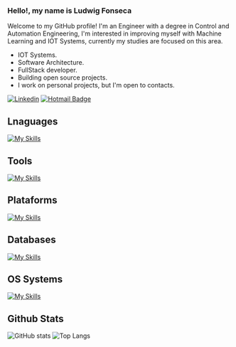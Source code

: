 <!--
**LudwigFonseca/LudwigFonseca** is a ✨ _special_ ✨ repository because its `README.md` (this file) appears on your GitHub profile.

Here are some ideas to get you started:

- 🔭 I’m currently working on ...
- 🌱 I’m currently learning ...
- 👯 I’m looking to collaborate on ...
- 🤔 I’m looking for help with ...
- 💬 Ask me about ...
- 📫 How to reach me: ...
- 😄 Pronouns: ...
- ⚡ Fun fact: ...
-->

### Hello!, my name is Ludwig Fonseca

Welcome to my GitHub profile! I'm an Engineer with a degree in Control and Automation Engineering, I'm interested in improving myself with Machine Learning and IOT Systems, currently my studies are focused on this area.
+ IOT Systems.
+ Software Architecture.
+ FullStack developer.
+ Building open source projects.
+ I work on personal projects, but I'm open to contacts.
  
[![Linkedin](https://img.shields.io/badge/linkedin-292D3E?style=flat-square&logo=Linkedin&logoColor=white&link=https://www.linkedin.com/in/ludwigfonseca/)](https://www.linkedin.com/in/ludwigfonseca/)
[![Hotmail Badge](https://img.shields.io/badge/-email-292D3E?style=flat-square&logo=Gmail&logoColor=white&link=mailto:ludwig.fonseca@hotmail.com)](mailto:ludwig.fonseca@hotmail.com)

## Lnaguages
[![My Skills](https://skillicons.dev/icons?i=c,java,js,latex,py)](https://skillicons.dev)

## Tools
[![My Skills](https://skillicons.dev/icons?i=anaconda,docker,git,github,postman,prometheus,nodejs,npm,matlab)](https://skillicons.dev)

## Plataforms
[![My Skills](https://skillicons.dev/icons?i=arduino,raspberrypi)](https://skillicons.dev)

## Databases
[![My Skills](https://skillicons.dev/icons?i=mongodb,postgres,sqlite)](https://skillicons.dev)

## OS Systems
[![My Skills](https://skillicons.dev/icons?i=linux,windows)](https://skillicons.dev)

## Github Stats
![GitHub stats](https://github-readme-stats.vercel.app/api?username=ludwigfonseca&shide=contribs,stars&theme=dracula&show_icons=true&include_all_commits=true)
![Top Langs](https://github-readme-stats.vercel.app/api/top-langs/?username=ludwigfonseca&hide_progress=true&theme=dracula&langs_count=8&hide=css)
